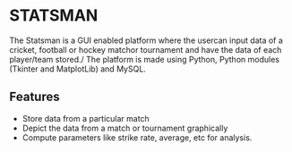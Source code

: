 # STATSMAN
The Statsman is a GUI enabled platform where the usercan input data of a cricket, football or hockey matchor tournament and have the data of each player/team stored./
The platform is made using Python, Python modules (Tkinter and MatplotLib) and MySQL.

 ## Features
 - Store data from a particular match
 - Depict the data from a match or tournament graphically
 - Compute parameters like strike rate, average, etc for analysis.

